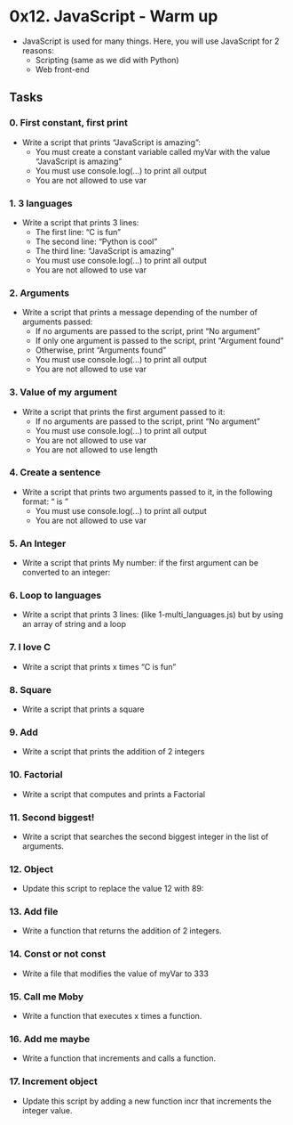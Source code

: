 # 0x12. JavaScript - Warm up

- JavaScript is used for many things. Here, you will use JavaScript for 2 reasons:
  - Scripting (same as we did with Python)
  - Web front-end

## Tasks

### 0. First constant, first print
- Write a script that prints “JavaScript is amazing”:
  - You must create a constant variable called myVar with the value “JavaScript is amazing”
  - You must use console.log(...) to print all output
  - You are not allowed to use var

### 1. 3 languages
- Write a script that prints 3 lines:
  - The first line: “C is fun”
  - The second line: “Python is cool”
  - The third line: “JavaScript is amazing”
  - You must use console.log(...) to print all output
  - You are not allowed to use var

### 2. Arguments
- Write a script that prints a message depending of the number of arguments passed:
  - If no arguments are passed to the script, print “No argument”
  - If only one argument is passed to the script, print “Argument found”
  - Otherwise, print “Arguments found”
  - You must use console.log(...) to print all output
  - You are not allowed to use var

### 3. Value of my argument
- Write a script that prints the first argument passed to it:
  - If no arguments are passed to the script, print “No argument”
  - You must use console.log(...) to print all output
  - You are not allowed to use var
  - You are not allowed to use length

### 4. Create a sentence
- Write a script that prints two arguments passed to it, in the following format: “ is ”
  - You must use console.log(...) to print all output
  - You are not allowed to use var

### 5. An Integer
- Write a script that prints My number: <first argument converted in integer> if the first argument can be converted to an integer:

### 6. Loop to languages
- Write a script that prints 3 lines: (like 1-multi_languages.js) but by using an array of string and a loop

### 7. I love C
- Write a script that prints x times “C is fun”

### 8. Square
- Write a script that prints a square

### 9. Add
- Write a script that prints the addition of 2 integers

### 10. Factorial
- Write a script that computes and prints a Factorial

### 11. Second biggest!
- Write a script that searches the second biggest integer in the list of arguments.

### 12. Object
- Update this script to replace the value 12 with 89:

### 13. Add file
- Write a function that returns the addition of 2 integers.

### 14. Const or not const
- Write a file that modifies the value of myVar to 333

### 15. Call me Moby
- Write a function that executes x times a function.

### 16. Add me maybe
- Write a function that increments and calls a function.

### 17. Increment object
- Update this script by adding a new function incr that increments the integer value.
